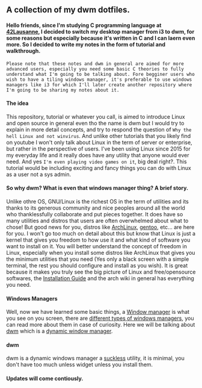 ## A collection of my dwm dotfiles.

#### Hello friends, since I'm studying C programming language at [42Lausanne](https://www.42lausanne.ch/), I decided to switch my desktop manager from i3 to dwm, for some reasons but especially because it's written in C and I can laern even more. So I decided to write my notes in the form of tutorial and walkthrough.

`Please note that these notes and dwm in general are aimed for more advanced users, especially you need some basic C theories to fully understand what I'm going to be talking about. Fore begginer users who wish to have a tiling windows manager, it's preferable to use windows managers like i3 for which I'll later create another repository where I'm going to be sharing my notes about it.`

#### The idea
This repository, tutorial or whatever you call, is aimed to introduce Linux and open source in general even tho the name is dwm but I would try to explain in more detail concepts, and try to respond the question of `Why the hell Linux and not winvirus`. And unlike other tutorials that you likely find on youtube I won't only talk about Linux in the term of server or enterprise, but rather in the perspective of users. I've been using Linux since 2015 for my everyday life and it really does have any utility that anyone would ever need. And yes `I'm even playing video games on it`, big deal right?.
This tutorial would be including exciting and fancy things you can do with Linux as a user not a sys admin.

#### So why dwm? What is even that windows manager thing? A brief story.
Unlike othre OS, GNU/Linux is the richest OS in the term of utilities and its thanks to its generous community and nice peoples around all the world who thanklessfully collaborate and put pieces together. It does have so many utilities and distros that users are often overwhelmed about what to chose! But good news for you, distros like [ArchLinux](https://archlinux.org/), [gentoo](https://www.gentoo.org/), etc... are here for you.
I won't go too much on detail about this but know that Linux is just a kernel that gives you freedom to how use it and what kind of software you want to install on it. You will better understand the concept of freedom in Linux, especially when you install some distros like ArchLinux that gives you the minimum utilities that you need (Yes only a black screen with a simple terminal, the rest you should configure and install as you wish).
It is great because it makes you truly see the big picture of Linux and free/opensource softwares, the [Installation Guide](https://wiki.archlinux.org/title/Installation_guide) and the arch wiki in general has everything you need.

#### Windows Managers
Well, now we have learned some basic things, a [Window manager](https://wiki.archlinux.org/title/window_manager) is what you see on you screen, there are [different types of windows managers](https://wiki.archlinux.org/title/window_manager#Types), you can read more about them in case of curiosity. Here we will be talking about [dwm](https://dwm.suckless.org/) which is a [dynamic window manager](https://en.wikipedia.org/wiki/Dynamic_window_manager).

#### dwm
dwm is a dynamic windows manager a [suckless](https://dwm.suckless.org/) utility, it is minimal, you don't have too much unless widget unless you install them.

#### Updates will come contiously.
